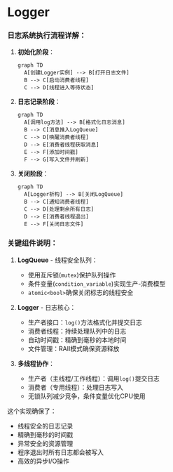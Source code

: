 # Logger

### 日志系统执行流程详解：

1. **初始化阶段**：

   ```mermaid
   graph TD
     A[创建Logger实例] --> B[打开日志文件]
     B --> C[启动消费者线程]
     C --> D[线程进入等待状态]
   ```

2. **日志记录阶段**：

   ```mermaid
   graph TD
     A[调用log方法] --> B[格式化日志消息]
     B --> C[消息推入LogQueue]
     C --> D[唤醒消费者线程]
     D --> E[消费者线程获取消息]
     E --> F[添加时间戳]
     F --> G[写入文件并刷新]
   ```

3. **关闭阶段**：

   ```mermaid
   graph TD
     A[Logger析构] --> B[关闭LogQueue]
     B --> C[通知消费者线程]
     C --> D[处理剩余所有日志]
     D --> E[消费者线程退出]
     E --> F[关闭日志文件]
   ```

### 关键组件说明：

1. **LogQueue** - 线程安全队列：
   - 使用互斥锁(`mutex`)保护队列操作
   - 条件变量(`condition_variable`)实现生产-消费模型
   - `atomic<bool>`确保关闭标志的线程安全

2. **Logger** - 日志核心：
   - 生产者接口：`log()`方法格式化并提交日志
   - 消费者线程：持续处理队列中的日志
   - 自动时间戳：精确到毫秒的本地时间
   - 文件管理：RAII模式确保资源释放

3. **多线程协作**：
   - 生产者（主线程/工作线程）：调用`log()`提交日志
   - 消费者（专用线程）：处理日志写入
   - 无锁队列减少竞争，条件变量优化CPU使用

这个实现确保了：

- 线程安全的日志记录
- 精确到毫秒的时间戳
- 异常安全的资源管理
- 程序退出时所有日志都会被写入
- 高效的异步I/O操作


